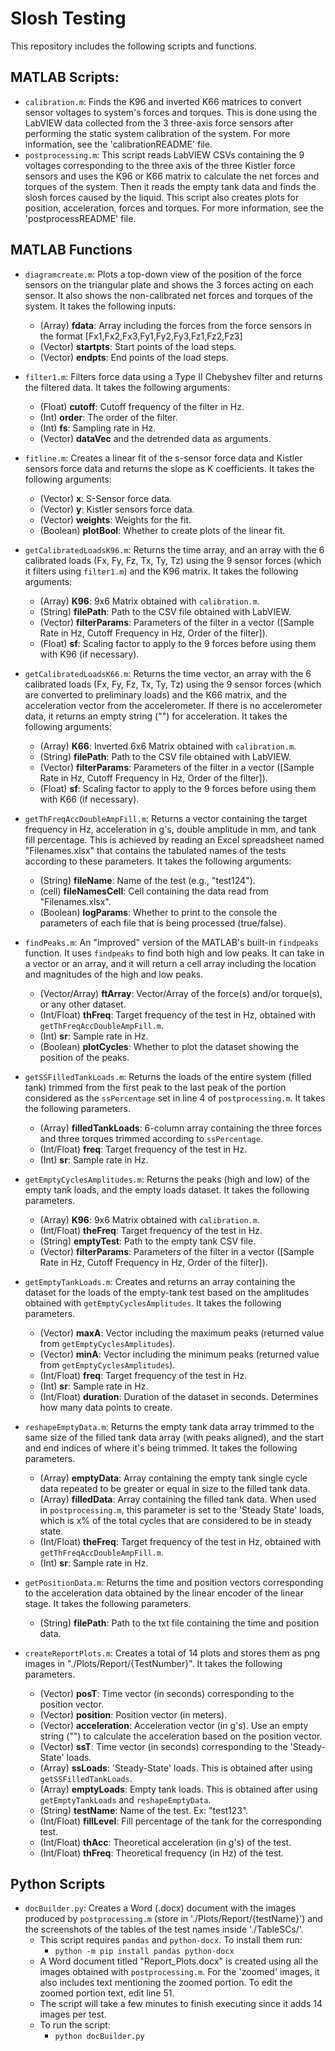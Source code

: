 # Slosh Testing
This repository includes the following scripts and functions.
## MATLAB Scripts:
* `calibration.m`: Finds the K96 and inverted K66 matrices to convert sensor voltages to system's forces and torques. This is done using the LabVIEW data collected from the 3 three-axis force sensors after performing the static system calibration of the system. For more information, see the 'calibrationREADME' file.
* `postprocessing.m`: This script reads LabVIEW CSVs containing the 9 voltages corresponding to the three axis of the three Kistler force sensors and uses the K96 or K66 matrix to calculate the net forces and torques of the system. Then it reads the empty tank data and finds the slosh forces caused by the liquid. This script also creates plots for position, acceleration, forces and torques. For more information, see the 'postprocessREADME' file.
## MATLAB Functions
* `diagramcreate.m`: Plots a top-down view of the position of the force sensors on the triangular plate and shows the 3 forces acting on each sensor. It also shows the non-calibrated net forces and torques of the system. It takes the following inputs:
  * (Array) **fdata**: Array including the forces from the force sensors in the format [Fx1,Fx2,Fx3,Fy1,Fy2,Fy3,Fz1,Fz2,Fz3]
  * (Vector) **startpts**: Start points of the load steps.
  * (Vector) **endpts**: End points of the load steps.

* `filter1.m`: Filters force data using a Type II Chebyshev filter and returns the filtered data. It takes the following arguments:
  * (Float) **cutoff**: Cutoff frequency of the filter in Hz.
  * (Int) **order**: The order of the filter.
  * (Int) **fs**: Sampling rate in Hz.
  * (Vector) **dataVec** and the detrended data as arguments.

* `fitline.m`: Creates a linear fit of the s-sensor force data and Kistler sensors force data and returns the slope as K coefficients. It takes the following arguments:
  * (Vector) **x**: S-Sensor force data.
  * (Vector) **y**: Kistler sensors force data.
  * (Vector) **weights**: Weights for the fit.
  * (Boolean) **plotBool**: Whether to create plots of the linear fit.

* `getCalibratedLoadsK96.m`: Returns the time array, and an array with the 6 calibrated loads (Fx, Fy, Fz, Tx, Ty, Tz) using the 9 sensor forces (which it filters using `filter1.m`) and the K96 matrix. It takes the following arguments:
  * (Array) **K96**: 9x6 Matrix obtained with `calibration.m`.
  * (String) **filePath**: Path to the CSV file obtained with LabVIEW.
  * (Vector) **filterParams**: Parameters of the filter in a vector ([Sample Rate in Hz, Cutoff Frequency in Hz, Order of the filter]).
  * (Float) **sf**: Scaling factor to apply to the 9 forces before using them with K96 (if necessary).

* `getCalibratedLoadsK66.m`: Returns the time vector, an array with the 6 calibrated loads (Fx, Fy, Fz, Tx, Ty, Tz) using the 9 sensor forces (which are converted to preliminary loads) and the K66 matrix, and the acceleration vector from the accelerometer. If there is no accelerometer data, it returns an empty string ("") for acceleration. It takes the following arguments:
  * (Array) **K66**: Inverted 6x6 Matrix obtained with `calibration.m`.
  * (String) **filePath**: Path to the CSV file obtained with LabVIEW.
  * (Vector) **filterParams**: Parameters of the filter in a vector ([Sample Rate in Hz, Cutoff Frequency in Hz, Order of the filter]).
  * (Float) **sf**: Scaling factor to apply to the 9 forces before using them with K66 (if necessary).

* `getThFreqAccDoubleAmpFill.m`: Returns a vector containing the target frequency in Hz, acceleration in g's, double amplitude in mm, and tank fill percentage. This is achieved by reading an Excel spreadsheet named "Filenames.xlsx" that contains the tabulated names of the tests according to these parameters. It takes the following arguments:
  * (String) **fileName**: Name of the test (e.g., "test124").
  * (cell) **fileNamesCell**: Cell containing the data read from "Filenames.xlsx".
  * (Boolean) **logParams**: Whether to print to the console the parameters of each file that is being processed (true/false).

* `findPeaks.m`: An "improved" version of the MATLAB's built-in `findpeaks` function. It uses `findpeaks` to find both high and low peaks. It can take in a vector or an array, and it will return a cell array including the location and magnitudes of the high and low peaks.
  * (Vector/Array) **ftArray**: Vector/Array of the force(s) and/or torque(s), or any other dataset.
  * (Int/Float) **thFreq**: Target frequency of the test in Hz, obtained with `getThFreqAccDoubleAmpFill.m`.
  * (Int) **sr**: Sample rate in Hz.
  * (Boolean) **plotCycles**: Whether to plot the dataset showing the position of the peaks.

* `getSSFilledTankLoads.m`: Returns the loads of the entire system (filled tank) trimmed from the first peak to the last peak of the portion considered as the `ssPercentage` set in line 4 of `postprocessing.m`. It takes the following parameters.
  * (Array) **filledTankLoads**: 6-column array containing the three forces and three torques trimmed according to `ssPercentage`.
  * (Int/Float) **freq**: Target frequency of the test in Hz.
  * (Int) **sr**: Sample rate in Hz.

* `getEmptyCyclesAmplitudes.m`: Returns the peaks (high and low) of the empty tank loads, and the empty loads dataset. It takes the following parameters.
  * (Array) **K96**: 9x6 Matrix obtained with `calibration.m`.
  * (Int/Float) **theFreq**: Target frequency of the test in Hz.
  * (String) **emptyTest**: Path to the empty tank CSV file.
  * (Vector) **filterParams**: Parameters of the filter in a vector ([Sample Rate in Hz, Cutoff Frequency in Hz, Order of the filter]).

* `getEmptyTankLoads.m`: Creates and returns an array containing the dataset for the loads of the empty-tank test based on the amplitudes obtained with `getEmptyCyclesAmplitudes`. It takes the following parameters.
  * (Vector) **maxA**: Vector including the maximum peaks (returned value from `getEmptyCyclesAmplitudes`).
  * (Vector) **minA**: Vector including the minimum peaks (returned value from `getEmptyCyclesAmplitudes`).
  * (Int/Float) **freq**: Target frequency of the test in Hz.
  * (Int) **sr**: Sample rate in Hz.
  * (Int/Float) **duration**: Duration of the dataset in seconds. Determines how many data points to create.

* `reshapeEmptyData.m`: Returns the empty tank data array trimmed to the same size of the filled tank data array (with peaks aligned), and the start and end indices of where it's being trimmed. It takes the following parameters.
  * (Array) **emptyData**: Array containing the empty tank single cycle data repeated to be greater or equal in size to the filled tank data.
  * (Array) **filledData**: Array containing the filled tank data. When used in `postprocessing.m`, this parameter is set to the 'Steady State' loads, which is x% of the total cycles that are considered to be in steady state.
  * (Int/Float) **theFreq**: Target frequency of the test in Hz, obtained with `getThFreqAccDoubleAmpFill.m`.
  * (Int) **sr**: Sample rate in Hz.

* `getPositionData.m`: Returns the time and position vectors corresponding to the acceleration data obtained by the linear encoder of the linear stage. It takes the following parameters.
  * (String) **filePath**: Path to the txt file containing the time and position data.

* `createReportPlots.m`: Creates a total of 14 plots and stores them as png images in "./Plots/Report/{TestNumber}". It takes the following parameters.
  * (Vector) **posT**: Time vector (in seconds) corresponding to the position vector.
  * (Vector) **position**: Position vector (in meters).
  * (Vector) **acceleration**: Acceleration vector (in g's). Use an empty string ("") to calculate the acceleration based on the position vector.
  * (Vector) **ssT**: Time vector (in seconds) corresponding to the 'Steady-State' loads.
  * (Array) **ssLoads**: 'Steady-State' loads. This is obtained after using `getSSFilledTankLoads`.
  * (Array) **emptyLoads**: Empty tank loads. This is obtained after using `getEmptyTankLoads` and `reshapeEmptyData`.
  * (String) **testName**: Name of the test. Ex: "test123".
  * (Int/Float) **fillLevel**: Fill percentage of the tank for the corresponding test.
  * (Int/Float) **thAcc**: Theoretical acceleration (in g's) of the test.
  * (Int/Float) **thFreq**: Theoretical frequency (in Hz) of the test.

## Python Scripts
* `docBuilder.py`: Creates a Word (.docx) document with the images produced by `postprocessing.m` (store in './Plots/Report/{testName}') and the screenshots of the tables of the test names inside './TableSCs/'.
  * This script requires `pandas` and `python-docx`. To install them run:
    * `python -m pip install pandas python-docx`
  * A Word document titled "Report_Plots.docx" is created using all the images obtained with `postprocessing.m`. For the 'zoomed' images, it also includes text mentioning the zoomed portion. To edit the zoomed portion text, edit line 51.
  * The script will take a few minutes to finish executing since it adds 14 images per test.
  * To run the script:
    * `python docBuilder.py`